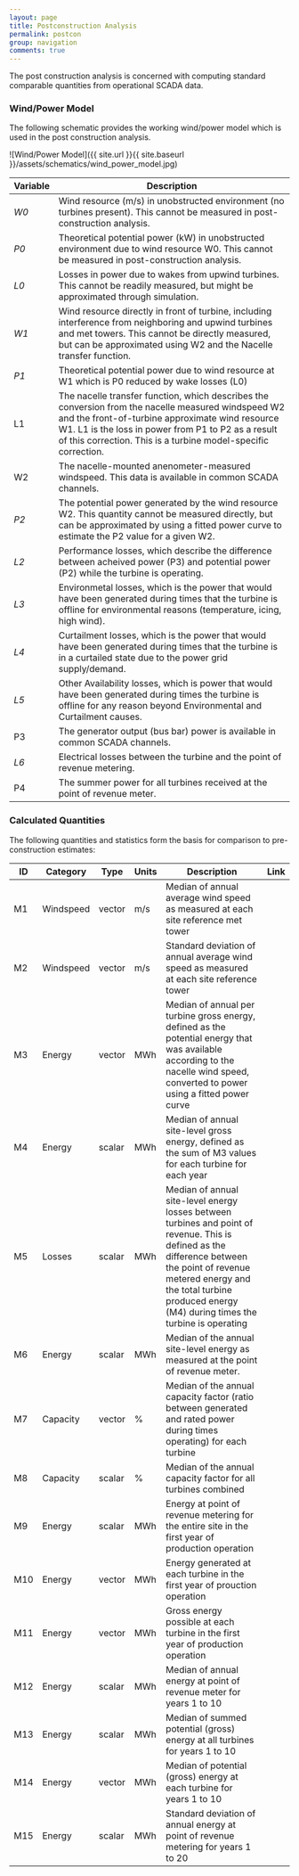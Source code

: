 ```yaml
---
layout: page
title: Postconstruction Analysis
permalink: postcon
group: navigation
comments: true
---
```


The post construction analysis is concerned with computing standard comparable quantities from operational SCADA data.

### Wind/Power Model

The following schematic provides the working wind/power model which is used in the post construction analysis.

![Wind/Power Model]({{ site.url }}{{ site.baseurl }}/assets/schematics/wind_power_model.jpg)

| Variable | Description                                                   |
| -------- | ------------------------------------------------------------- |
| *W0*     | Wind resource (m/s) in unobstructed environment (no turbines present). This cannot be measured in post-construction analysis. | 
| *P0*     | Theoretical potential power (kW) in unobstructed environment due to wind resource W0. This cannot be measured in post-construction analysis. |
| *L0*     | Losses in power due to wakes from upwind turbines. This cannot be readily measured, but might be approximated through simulation. |
| *W1*     | Wind resource directly in front of turbine, including interference from neighboring and upwind turbines and met towers. This cannot be directly measured, but can be approximated using W2 and the Nacelle transfer function. |
| *P1*     | Theoretical potential power due to wind resource at W1 which is P0 reduced by wake losses (L0) |
| L1       | The nacelle transfer function, which describes the conversion from the nacelle measured windspeed W2 and the front-of-turbine approximate wind resource W1. L1 is the loss in power from P1 to P2 as a result of this correction. This is a turbine model-specific correction. |
| W2       | The nacelle-mounted anenometer-measured windspeed. This data is available in common SCADA channels. |
| *P2*     | The potential power generated by the wind resource W2. This quantity cannot be measured directly, but can be approximated by using a fitted power curve to estimate the P2 value for a given W2. |
| *L2*     | Performance losses, which describe the difference between acheived power (P3) and potential power (P2) while the turbine is operating. |
| *L3*     | Environmetal losses, which is the power that would have been generated during times that the turbine is offline for environmental reasons (temperature, icing, high wind). |
| *L4*     | Curtailment losses, which is the power that would have been generated during times that the turbine is in a curtailed state due to the power grid supply/demand. |
| *L5*     | Other Availability losses, which is power that would have been generated during times the turbine is offline for any reason beyond Environmental and Curtailment causes. |
| P3       | The generator output (bus bar) power is available in common SCADA channels. |
| *L6*     | Electrical losses between the turbine and the point of revenue metering. |
| P4       | The summer power for all turbines received at the point of revenue meter. |

### Calculated Quantities

The following quantities and statistics form the basis for comparison to pre-construction estimates:

|  ID   |   Category  | Type       |  Units    |    Description    |   Link    |
| ----- | ----------- | ---------- | --------- | ----------------- | --------- |
| M1    | Windspeed   | vector     | m/s       | Median of annual average wind speed as measured at each site reference met tower |    |
| M2    | Windspeed   | vector     | m/s       | Standard deviation of annual average wind speed as measured at each site reference tower |    |
| M3    | Energy      | vector     | MWh       | Median of annual per turbine gross energy, defined as the potential energy that was available according to the nacelle wind speed, converted to power using a fitted power curve |   |
| M4    | Energy      | scalar     | MWh       | Median of annual site-level gross energy, defined as the sum of M3 values for each turbine for each year |   | 
| M5    | Losses      | scalar     | MWh       | Median of annual site-level energy losses between turbines and point of revenue. This is defined as the difference between the point of revenue metered energy and the total turbine produced energy (M4) during times the turbine is operating |   |
| M6    | Energy      | scalar     | MWh       | Median of the annual site-level energy as measured at the point of revenue meter. |    |
| M7    | Capacity    | vector     | %         | Median of the annual capacity factor (ratio between generated and rated power during times operating) for each turbine |  |
| M8    | Capacity    | scalar     | %         | Median of the annual capacity factor for all turbines combined |   |
| M9    | Energy      | scalar     | MWh       | Energy at point of revenue metering for the entire site in the first year of production operation |   |
| M10   | Energy      | vector     | MWh       | Energy generated at each turbine in the first year of prouction operation |   |
| M11   | Energy      | vector     | MWh       | Gross energy possible at each turbine in the first year of production operation |   |
| M12   | Energy      | scalar     | MWh       | Median of annual energy at point of revenue meter for years 1 to 10 |
| M13   | Energy      | scalar     | MWh       | Median of summed potential (gross) energy at all turbines for years 1 to 10 |   |
| M14   | Energy      | vector     | MWh       | Median of potential (gross) energy at each turbine for years 1 to 10 |   |
| M15   | Energy      | scalar     | MWh       | Standard deviation of annual energy at point of revenue metering for years 1 to 20 |   |

